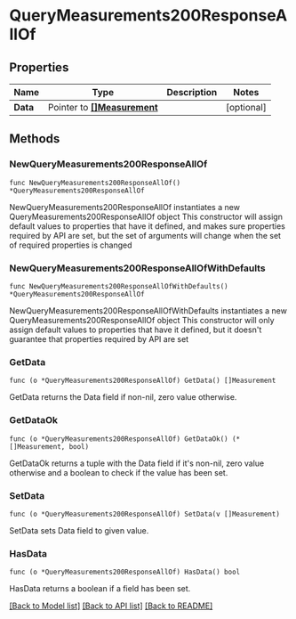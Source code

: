 # QueryMeasurements200ResponseAllOf

## Properties

Name | Type | Description | Notes
------------ | ------------- | ------------- | -------------
**Data** | Pointer to [**[]Measurement**](Measurement.md) |  | [optional] 

## Methods

### NewQueryMeasurements200ResponseAllOf

`func NewQueryMeasurements200ResponseAllOf() *QueryMeasurements200ResponseAllOf`

NewQueryMeasurements200ResponseAllOf instantiates a new QueryMeasurements200ResponseAllOf object
This constructor will assign default values to properties that have it defined,
and makes sure properties required by API are set, but the set of arguments
will change when the set of required properties is changed

### NewQueryMeasurements200ResponseAllOfWithDefaults

`func NewQueryMeasurements200ResponseAllOfWithDefaults() *QueryMeasurements200ResponseAllOf`

NewQueryMeasurements200ResponseAllOfWithDefaults instantiates a new QueryMeasurements200ResponseAllOf object
This constructor will only assign default values to properties that have it defined,
but it doesn't guarantee that properties required by API are set

### GetData

`func (o *QueryMeasurements200ResponseAllOf) GetData() []Measurement`

GetData returns the Data field if non-nil, zero value otherwise.

### GetDataOk

`func (o *QueryMeasurements200ResponseAllOf) GetDataOk() (*[]Measurement, bool)`

GetDataOk returns a tuple with the Data field if it's non-nil, zero value otherwise
and a boolean to check if the value has been set.

### SetData

`func (o *QueryMeasurements200ResponseAllOf) SetData(v []Measurement)`

SetData sets Data field to given value.

### HasData

`func (o *QueryMeasurements200ResponseAllOf) HasData() bool`

HasData returns a boolean if a field has been set.


[[Back to Model list]](../README.md#documentation-for-models) [[Back to API list]](../README.md#documentation-for-api-endpoints) [[Back to README]](../README.md)


